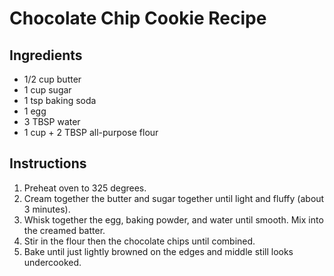 # Chocolate Chip Cookie Recipe

## Ingredients

- 1/2 cup butter
- 1 cup sugar
- 1 tsp baking soda
- 1 egg
- 3 TBSP water
- 1 cup + 2 TBSP all-purpose flour

## Instructions

1. Preheat oven to 325 degrees.
2. Cream together the butter and sugar together until light and fluffy (about 3 minutes).
3. Whisk together the egg, baking powder, and water until smooth. Mix into the creamed batter.
4. Stir in the flour then the chocolate chips until combined.
5. Bake until just lightly browned on the edges and middle still looks undercooked.
